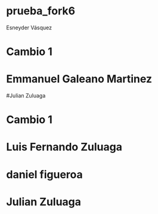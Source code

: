 # prueba_fork6
 Esneyder Vásquez


# Cambio 1


# Emmanuel Galeano Martinez

#Julian Zuluaga


# Cambio 1


# Luis Fernando Zuluaga

# daniel figueroa


# Julian Zuluaga




